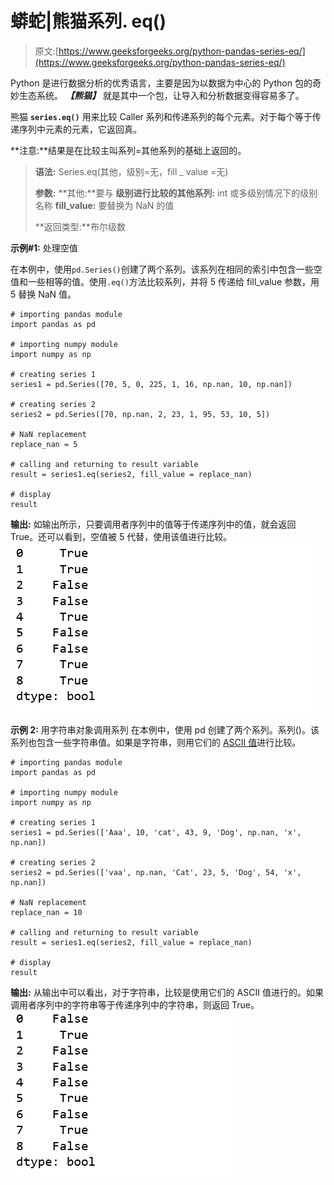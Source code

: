 # 蟒蛇|熊猫系列. eq()

> 原文:[https://www.geeksforgeeks.org/python-pandas-series-eq/](https://www.geeksforgeeks.org/python-pandas-series-eq/)

Python 是进行数据分析的优秀语言，主要是因为以数据为中心的 Python 包的奇妙生态系统。 ***【熊猫】*** 就是其中一个包，让导入和分析数据变得容易多了。

熊猫 **`series.eq()`** 用来比较 Caller 系列和传递系列的每个元素。对于每个等于传递序列中元素的元素，它返回真。

**注意:**结果是在比较主叫系列=其他系列的基础上返回的。

> **语法:** Series.eq(其他，级别=无，fill _ value =无)
> 
> **参数:**
> **其他:**要与
> **级别进行比较的其他系列:** int 或多级别情况下的级别名称
> **fill_value:** 要替换为 NaN 的值
> 
> **返回类型:**布尔级数

**示例#1:** 处理空值

在本例中，使用`pd.Series()`创建了两个系列。该系列在相同的索引中包含一些空值和一些相等的值。使用`.eq()`方法比较系列，并将 5 传递给 fill_value 参数，用 5 替换 NaN 值。

```
# importing pandas module  
import pandas as pd  

# importing numpy module 
import numpy as np 

# creating series 1 
series1 = pd.Series([70, 5, 0, 225, 1, 16, np.nan, 10, np.nan]) 

# creating series 2 
series2 = pd.Series([70, np.nan, 2, 23, 1, 95, 53, 10, 5]) 

# NaN replacement
replace_nan = 5

# calling and returning to result variable
result = series1.eq(series2, fill_value = replace_nan)

# display 
result  
```

**输出:**
如输出所示，只要调用者序列中的值等于传递序列中的值，就会返回 True。还可以看到，空值被 5 代替，使用该值进行比较。
![](img/2fe4e13fa5cc20e3e97a5bb918088dd8.png)

**示例 2:** 用字符串对象调用系列
在本例中，使用 pd 创建了两个系列。系列()。该系列也包含一些字符串值。如果是字符串，则用它们的 [ASCII 值](https://www.geeksforgeeks.org/ascii-in-python/)进行比较。

```
# importing pandas module  
import pandas as pd  

# importing numpy module 
import numpy as np 

# creating series 1 
series1 = pd.Series(['Aaa', 10, 'cat', 43, 9, 'Dog', np.nan, 'x', np.nan]) 

# creating series 2 
series2 = pd.Series(['vaa', np.nan, 'Cat', 23, 5, 'Dog', 54, 'x', np.nan]) 

# NaN replacement
replace_nan = 10

# calling and returning to result variable
result = series1.eq(series2, fill_value = replace_nan)

# display 
result 
```

**输出:**
从输出中可以看出，对于字符串，比较是使用它们的 ASCII 值进行的。如果调用者序列中的字符串等于传递序列中的字符串，则返回 True。
![](img/6e4636c13a2ba77b2466a9263ccb2d4b.png)